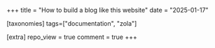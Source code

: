+++
title = "How to build a blog like this website"
date = "2025-01-17"

[taxonomies]
tags=["documentation", "zola"]

[extra]
repo_view = true
comment = true
+++

